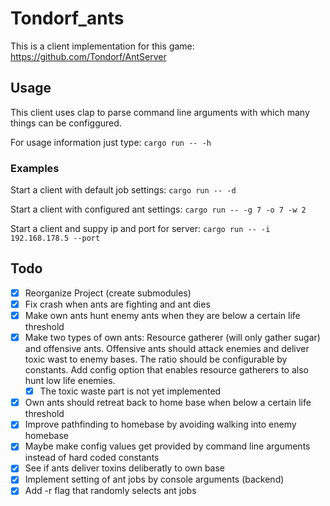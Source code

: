 # Tondorf_ants

This is a client implementation for this game: https://github.com/Tondorf/AntServer

## Usage

This client uses clap to parse command line arguments with which many things can be configgured.

For usage information just type: `cargo run -- -h`

### Examples

Start a client with default job settings: `cargo run -- -d`

Start a client with configured ant settings: `cargo run -- -g 7 -o 7 -w 2`

Start a client and suppy ip and port for server:  `cargo run -- -i 192.168.178.5 --port`

## Todo

- [X] Reorganize Project (create submodules)
- [X] Fix crash when ants are fighting and ant dies
- [X] Make own ants hunt enemy ants when they are below a certain life threshold 
- [X] Make two types of own ants: Resource gatherer (will only gather sugar) and offensive ants. Offensive ants should attack enemies and deliver toxic wast to enemy bases. The ratio should be configurable by constants. Add config option that enables resource gatherers to also hunt low life enemies.
    - [X] The toxic waste part is not yet implemented
- [X] Own ants should retreat back to home base when below a certain life threshold
- [X] Improve pathfinding to homebase by avoiding walking into enemy homebase
- [X] Maybe make config values get provided by command line arguments instead of hard coded constants
- [X] See if ants deliver toxins deliberatly to own base
- [X] Implement setting of ant jobs by console arguments (backend)
- [X] Add -r flag that randomly selects ant jobs
